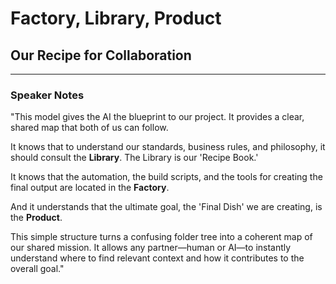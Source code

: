 # Factory, Library, Product

## Our Recipe for Collaboration

---

### Speaker Notes

"This model gives the AI the blueprint to our project. It provides a clear, shared map that both of us can follow.

It knows that to understand our standards, business rules, and philosophy, it should consult the **Library**. The Library is our 'Recipe Book.'

It knows that the automation, the build scripts, and the tools for creating the final output are located in the **Factory**.

And it understands that the ultimate goal, the 'Final Dish' we are creating, is the **Product**.

This simple structure turns a confusing folder tree into a coherent map of our shared mission. It allows any partner—human or AI—to instantly understand where to find relevant context and how it contributes to the overall goal."
